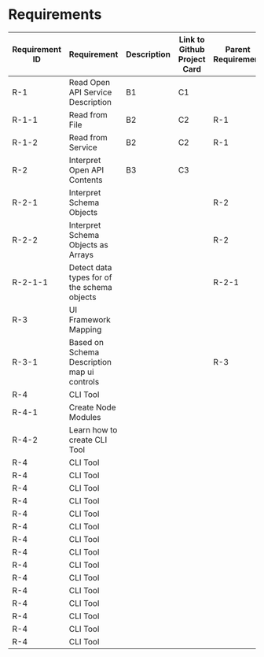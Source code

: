 # Requirements

| Requirement ID | Requirement                                 | Description | Link to Github Project Card | Parent Requirement |
| -------------- | ------------------------------------------- | ----------- | --------------------------- | ------------------ |
| R-1            | Read Open API Service Description           | B1          | C1                          |                    |
| R-1-1          | Read from File                              | B2          | C2                          | R-1                |
| R-1-2          | Read from Service                           | B2          | C2                          | R-1                |
| R-2            | Interpret Open API Contents                 | B3          | C3                          |                    |
| R-2-1          | Interpret Schema Objects                    |             |                             | R-2                |
| R-2-2          | Interpret Schema Objects as Arrays          |             |                             | R-2                |
| R-2-1-1        | Detect data types for of the schema objects |             |                             | R-2-1              |
| R-3            | UI Framework Mapping                        |             |                             |                    |
| R-3-1          | Based on Schema Description map ui controls |             |                             | R-3                |
| R-4            | CLI Tool                                    |             |                             |                    |
| R-4-1          | Create Node Modules                         |             |                             |                    |
| R-4-2          | Learn how to create CLI Tool                |             |                             |                    |
| R-4            | CLI Tool                                    |             |                             |                    |
| R-4            | CLI Tool                                    |             |                             |                    |
| R-4            | CLI Tool                                    |             |                             |                    |
| R-4            | CLI Tool                                    |             |                             |                    |
| R-4            | CLI Tool                                    |             |                             |                    |
| R-4            | CLI Tool                                    |             |                             |                    |
| R-4            | CLI Tool                                    |             |                             |                    |
| R-4            | CLI Tool                                    |             |                             |                    |
| R-4            | CLI Tool                                    |             |                             |                    |
| R-4            | CLI Tool                                    |             |                             |                    |
| R-4            | CLI Tool                                    |             |                             |                    |
| R-4            | CLI Tool                                    |             |                             |                    |
| R-4            | CLI Tool                                    |             |                             |                    |
| R-4            | CLI Tool                                    |             |                             |                    |
| R-4            | CLI Tool                                    |             |                             |                    |
